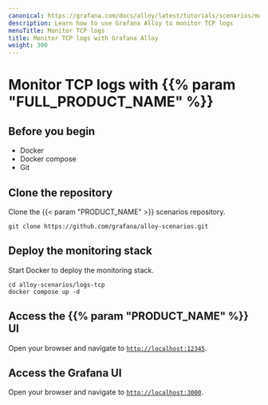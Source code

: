 ```yaml
---
canonical: https://grafana.com/docs/alloy/latest/tutorials/scenarios/monitor-tcp-logs/
description: Learn how to use Grafana Alloy to monitor TCP logs
menuTitle: Monitor TCP logs
title: Monitor TCP logs with Grafana Alloy
weight: 300
---
```


# Monitor TCP logs with {{% param "FULL_PRODUCT_NAME" %}}

## Before you begin

* Docker
* Docker compose
* Git

## Clone the repository

Clone the {{< param "PRODUCT_NAME" >}} scenarios repository.

```shell
git clone https://github.com/grafana/alloy-scenarios.git
```

## Deploy the monitoring stack

Start Docker to deploy the monitoring stack.

```shell
cd alloy-scenarios/logs-tcp
docker compose up -d
```

## Access the {{% param "PRODUCT_NAME" %}} UI

Open your browser and navigate to [`http://localhost:12345`](http://localhost:12345).

## Access the Grafana UI

Open your browser and navigate to [`http://localhost:3000`](http://localhost:3000).
